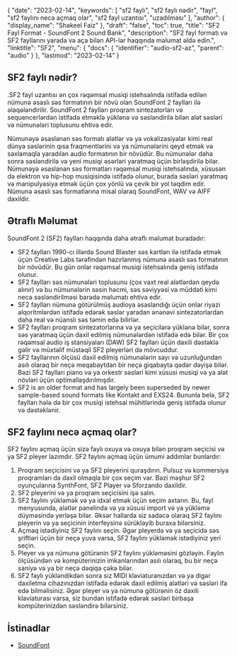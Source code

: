 {
  "date": "2023-02-14",
  "keywords": [
"sf2 faylı",
"sf2 faylı nədir",
"fayl",
"sf2 faylını necə açmaq olar",
"sf2 fayl uzantısı",
"uzadılması"
],
  "author": {
    "display_name": "Shakeel Faiz"
},
  "draft": "false",
  "toc": true,
  "title": "SF2 Fayl Format - SoundFont 2 Sound Bank",
  "description": "SF2 fayl formatı və SF2 fayllarını yarada və aça bilən API-lər haqqında məlumat əldə edin.",
  "linktitle": "SF2",
  "menu": {
    "docs": {
      "identifier": "audio-sf2-az",
      "parent": "audio"
}
},
  "lastmod": "2023-02-14"
}

## SF2 faylı nədir?

.SF2 fayl uzantısı ən çox rəqəmsal musiqi istehsalında istifadə edilən nümunə əsaslı səs formatının bir növü olan SoundFont 2 faylları ilə əlaqələndirilir. SoundFont 2 faylları proqram sintezatorları və sequencerlərdən istifadə etməklə yüklənə və səsləndirilə bilən alət səsləri və nümunələri toplusunu ehtiva edir.

Nümunəyə əsaslanan səs formatı alətlər və ya vokalizasiyalar kimi real dünya səslərinin qısa fraqmentlərini və ya nümunələrini qeyd etmək və saxlamaqla yaradılan audio formatının bir növüdür. Bu nümunələr daha sonra səsləndirilə və yeni musiqi əsərləri yaratmaq üçün birləşdirilə bilər. Nümunəyə əsaslanan səs formatları rəqəmsal musiqi istehsalında, xüsusən də elektron və hip-hop musiqisində istifadə olunur, burada səsləri yaratmaq və manipulyasiya etmək üçün çox yönlü və çevik bir yol təqdim edir. Nümunə əsaslı səs formatlarına misal olaraq SoundFont, WAV və AIFF daxildir.

## Ətraflı Məlumat

SoundFont 2 (SF2) faylları haqqında daha ətraflı məlumat buradadır:

- SF2 faylları 1990-cı illərdə Sound Blaster səs kartları ilə istifadə etmək üçün Creative Labs tərəfindən hazırlanmış nümunə əsaslı səs formatının bir növüdür. Bu gün onlar rəqəmsal musiqi istehsalında geniş istifadə olunur.
- SF2 faylları səs nümunələri toplusunu (çox vaxt real alətlərdən qeydə alınır) və bu nümunələrin səsin həcmi, səs səviyyəsi və müddəti kimi necə səsləndirilməsi barədə məlumatı ehtiva edir.
- SF2 faylları nümunə götürülmüş audioya əsaslandığı üçün onlar riyazi alqoritmlərdən istifadə edərək səslər yaradan ənənəvi sintezatorlardan daha real və nüanslı səs təmin edə bilirlər.
- SF2 faylları proqram sintezatorlarına və ya seçicilərə yüklənə bilər, sonra səs yaratmaq üçün daxil edilmiş nümunələrdən istifadə edə bilər. Bir çox rəqəmsal audio iş stansiyaları (DAW) SF2 faylları üçün daxili dəstəklə gəlir və müxtəlif müstəqil SF2 pleyerləri də mövcuddur.
- SF2 fayllarının ölçüsü daxil edilmiş nümunələrin sayı və uzunluğundan asılı olaraq bir neçə meqabaytdan bir neçə giqabayta qədər dəyişə bilər. Bəzi SF2 faylları piano və ya orkestr səsləri kimi xüsusi musiqi və ya alət növləri üçün optimallaşdırılmışdır.
- SF2 is an older format and has largely been superseded by newer sample-based sound formats like Kontakt and EXS24. Bununla belə, SF2 faylları hələ də bir çox musiqi istehsal mühitlərində geniş istifadə olunur və dəstəklənir.

## SF2 faylını necə açmaq olar?

SF2 faylını açmaq üçün sizə faylı oxuya və oxuya bilən proqram seçicisi və ya SF2 pleyer lazımdır. SF2 faylını açmaq üçün ümumi addımlar bunlardır:

1. Proqram seçicisini və ya SF2 pleyerini quraşdırın. Pulsuz və kommersiya proqramları da daxil olmaqla bir çox seçim var. Bəzi məşhur SF2 oyunçularına SynthFont, SFZ Player və Sforzando daxildir.
2. SF2 pleyerini və ya proqram seçicisini işə salın.
3. SF2 faylını yükləmək və ya idxal etmək üçün seçim axtarın. Bu, fayl menyusunda, alətlər panelində və ya xüsusi import və ya yükləmə düyməsində yerləşə bilər. Əksər hallarda siz sadəcə olaraq SF2 faylını pleyerin və ya seçicinin interfeysinə sürükləyib buraxa bilərsiniz.
4. Açmaq istədiyiniz SF2 faylını seçin. Əgər pleyerdə və ya seçicidə səs şriftləri üçün bir neçə yuva varsa, SF2 faylını yükləmək istədiyiniz yeri seçin.
5. Pleyer və ya nümunə götürənin SF2 faylını yükləməsini gözləyin. Faylın ölçüsündən və kompüterinizin imkanlarından asılı olaraq, bu bir neçə saniyə və ya bir neçə dəqiqə çəkə bilər.
6. SF2 faylı yükləndikdən sonra siz MIDI klaviaturanızdan və ya digər daxiletmə cihazınızdan istifadə edərək daxil edilmiş alətləri və səsləri ifa edə bilməlisiniz. Əgər pleyer və ya nümunə götürənin öz daxili klaviaturası varsa, siz bundan istifadə edərək səsləri birbaşa kompüterinizdən səsləndirə bilərsiniz.

## İstinadlar
* [SoundFont](https://en.wikipedia.org/wiki/SoundFont)


